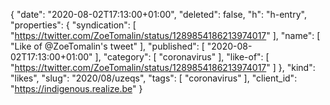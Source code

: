 {
  "date": "2020-08-02T17:13:00+01:00",
  "deleted": false,
  "h": "h-entry",
  "properties": {
    "syndication": [
      "https://twitter.com/ZoeTomalin/status/1289854186213974017"
    ],
    "name": [
      "Like of @ZoeTomalin's tweet"
    ],
    "published": [
      "2020-08-02T17:13:00+01:00"
    ],
    "category": [
      "coronavirus"
    ],
    "like-of": [
      "https://twitter.com/ZoeTomalin/status/1289854186213974017"
    ]
  },
  "kind": "likes",
  "slug": "2020/08/uzeqs",
  "tags": [
    "coronavirus"
  ],
  "client_id": "https://indigenous.realize.be"
}
